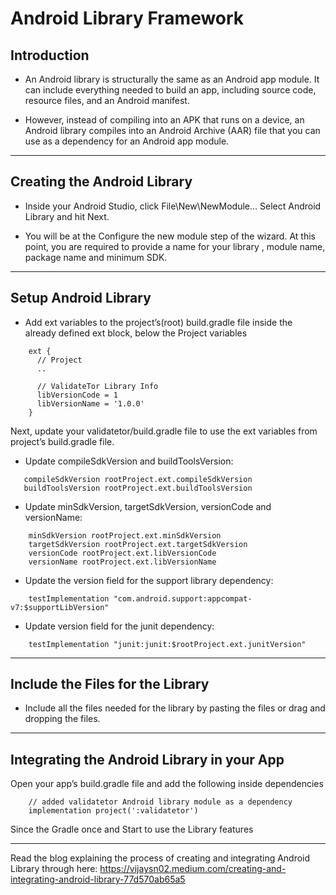 # Android Library Framework

## Introduction

* An Android library is structurally the same as an Android app module. It can include everything 
needed to build an app, including source code, resource files, and an Android manifest.
 
* However, instead of compiling into an APK that runs on a device, an Android library compiles into 
an Android Archive (AAR) file that you can use as a dependency for an Android app module.


---------------------------------------------------------------------------------------------------

## Creating the Android Library

* Inside your Android Studio, click File\New\NewModule… Select Android Library and hit Next.
  
* You will be at the Configure the new module step of the wizard. At this point, you are required 
 to provide a name for your library , module name, package name and minimum SDK. 
 

---------------------------------------------------------------------------------------------------

## Setup Android Library

* Add ext variables to the project’s(root) build.gradle file inside the already defined ext block, 
below the Project variables

```
    ext {
      // Project
      ..
    
      // ValidateTor Library Info
      libVersionCode = 1
      libVersionName = '1.0.0'
    }
```

Next, update your validatetor/build.gradle file to use the ext variables from 
project’s build.gradle file.

* Update compileSdkVersion and buildToolsVersion:

```
   compileSdkVersion rootProject.ext.compileSdkVersion
   buildToolsVersion rootProject.ext.buildToolsVersion
```

* Update minSdkVersion, targetSdkVersion, versionCode and versionName:

```
    minSdkVersion rootProject.ext.minSdkVersion
    targetSdkVersion rootProject.ext.targetSdkVersion
    versionCode rootProject.ext.libVersionCode
    versionName rootProject.ext.libVersionName
```

* Update the version field for the support library dependency:

```
    testImplementation "com.android.support:appcompat-v7:$supportLibVersion"
```

* Update version field for the junit dependency:

```
    testImplementation "junit:junit:$rootProject.ext.junitVersion"
```

---------------------------------------------------------------------------------------------------

## Include the Files for the Library

* Include all the files needed for the library by pasting the files or drag and dropping the files.

---------------------------------------------------------------------------------------------------

## Integrating the Android Library in your App

Open your app’s build.gradle file and add the following inside dependencies

```
    // added validatetor Android library module as a dependency
    implementation project(':validatetor')
```
Since the Gradle once and Start to use the Library features

---------------------------------------------------------------------------------------------------

Read the blog explaining the process of creating and integrating Android Library through here: https://vijaysn02.medium.com/creating-and-integrating-android-library-77d570ab65a5
